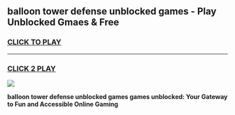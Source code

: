 
## balloon tower defense unblocked games - Play Unblocked Gmaes & Free
<h3>
<a href="https://news.freeplayer.one?title=balloon_tower_defense_unblocked_games&ref=23F">CLICK TO PLAY</a></h3>
<hr>

<h3>
<a href="https://news.freeplayer.one?title=balloon_tower_defense_unblocked_games&ref=23F">CLICK 2 PLAY</a>
  
</h3>

<a href="https://news.freeplayer.one?title=balloon_tower_defense_unblocked_games&ref=23F/"><img src="https://clearcache.store/games.png"></a>


**balloon tower defense unblocked games games unblocked: Your Gateway to Fun and Accessible Online Gaming**
